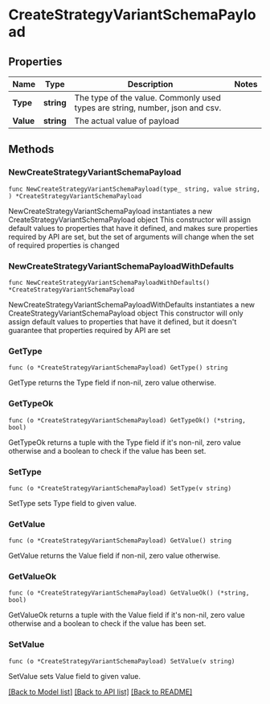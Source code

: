 # CreateStrategyVariantSchemaPayload

## Properties

Name | Type | Description | Notes
------------ | ------------- | ------------- | -------------
**Type** | **string** | The type of the value. Commonly used types are string, number, json and csv. | 
**Value** | **string** | The actual value of payload | 

## Methods

### NewCreateStrategyVariantSchemaPayload

`func NewCreateStrategyVariantSchemaPayload(type_ string, value string, ) *CreateStrategyVariantSchemaPayload`

NewCreateStrategyVariantSchemaPayload instantiates a new CreateStrategyVariantSchemaPayload object
This constructor will assign default values to properties that have it defined,
and makes sure properties required by API are set, but the set of arguments
will change when the set of required properties is changed

### NewCreateStrategyVariantSchemaPayloadWithDefaults

`func NewCreateStrategyVariantSchemaPayloadWithDefaults() *CreateStrategyVariantSchemaPayload`

NewCreateStrategyVariantSchemaPayloadWithDefaults instantiates a new CreateStrategyVariantSchemaPayload object
This constructor will only assign default values to properties that have it defined,
but it doesn't guarantee that properties required by API are set

### GetType

`func (o *CreateStrategyVariantSchemaPayload) GetType() string`

GetType returns the Type field if non-nil, zero value otherwise.

### GetTypeOk

`func (o *CreateStrategyVariantSchemaPayload) GetTypeOk() (*string, bool)`

GetTypeOk returns a tuple with the Type field if it's non-nil, zero value otherwise
and a boolean to check if the value has been set.

### SetType

`func (o *CreateStrategyVariantSchemaPayload) SetType(v string)`

SetType sets Type field to given value.


### GetValue

`func (o *CreateStrategyVariantSchemaPayload) GetValue() string`

GetValue returns the Value field if non-nil, zero value otherwise.

### GetValueOk

`func (o *CreateStrategyVariantSchemaPayload) GetValueOk() (*string, bool)`

GetValueOk returns a tuple with the Value field if it's non-nil, zero value otherwise
and a boolean to check if the value has been set.

### SetValue

`func (o *CreateStrategyVariantSchemaPayload) SetValue(v string)`

SetValue sets Value field to given value.



[[Back to Model list]](../README.md#documentation-for-models) [[Back to API list]](../README.md#documentation-for-api-endpoints) [[Back to README]](../README.md)


